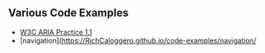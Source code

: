## Various Code Examples

- [W3C ARIA Practice 1.1](https://www.w3.org/TR/wai-aria-practices/)
- [navigation](https://RichCaloggero.github.io/code-examples/navigation/


